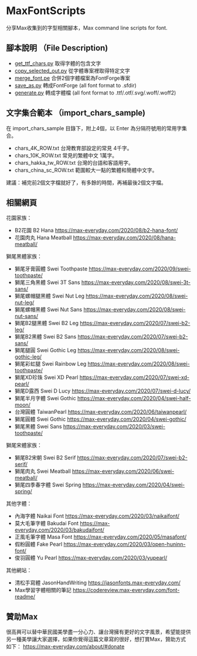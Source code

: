 # MaxFontScripts
分享Max收集到的字型相關腳本，Max command line scripts for font.

## 腳本說明 （File Description)
* [get_ttf_chars.py](https://github.com/max32002/MaxFontScripts/blob/master/get_ttf_chars.py)
取得字體的包含文字
* [copy_selected_out.py](https://github.com/max32002/MaxFontScripts/blob/master/copy_selected_out.py)
從字體專案裡取得特定文字
* [merge_font.pe](https://github.com/max32002/MaxFontScripts/blob/master/merge_font.pe)
合併2個字體檔案為FontForge專案
* [save_as.py](https://github.com/max32002/MaxFontScripts/blob/master/save_as.py)
轉成FontForge (all font format to .sfdir)
* [generate.py](https://github.com/max32002/MaxFontScripts/blob/master/generate.py)
轉成字體檔 (all font format to .ttf/.otf/.svg/.woff/.woff2)


## 文字集合範本 （import_chars_sample)
在 import_chars_sample 目錄下，附上4個，以 Enter 為分隔符號用的常用字集合。
* chars_4K_ROW.txt 台灣教育部設定的常見 4千字。
* chars_10K_ROW.txt 常見的繁體中文 1萬字。
* chars_hakka_tw_ROW.txt 台灣的台語和客語用字。
* chars_china_sc_ROW.txt 範圍較大一點的繁體和簡體中文字。

建議：補完前2個文字檔就好了，有多餘的時間，再補最後2個文字檔。


## 相關網頁

花園家族：
* B2花園 B2 Hana
https://max-everyday.com/2020/08/b2-hana-font/
* 花園肉丸 Hana Meatball
https://max-everyday.com/2020/08/hana-meatball/

獅尾黑體家族：
* 獅尾牙膏圓體 Swei Toothpaste
https://max-everyday.com/2020/09/swei-toothpaste/
* 獅尾三角黑體 Swei 3T Sans
https://max-everyday.com/2020/08/swei-3t-sans/
* 獅尾螺帽腿黑體 Swei Nut Leg
https://max-everyday.com/2020/08/swei-nut-leg/
* 獅尾螺帽黑體 Swei Nut Sans
https://max-everyday.com/2020/08/swei-nut-sans/
* 獅尾B2腿黑體 Swei B2 Leg
https://max-everyday.com/2020/07/swei-b2-leg/
* 獅尾B2黑體 Swei B2 Sans
https://max-everyday.com/2020/07/swei-b2-sans/
* 獅尾腿圓 Swei Gothic Leg
https://max-everyday.com/2020/08/swei-gothic-leg/
* 獅尾彩虹腿 Swei Rainbow Leg
https://max-everyday.com/2020/08/swei-toothpaste/
* 獅尾XD珍珠 Swei XD Pearl
https://max-everyday.com/2020/07/swei-xd-pearl/
* 獅尾D露西 Swei D Lucy
https://max-everyday.com/2020/07/swei-d-lucy/
* 獅尾半月字體 Swei Gothic
https://max-everyday.com/2020/04/swei-half-moon/
* 台灣圓體 TaiwanPearl
https://max-everyday.com/2020/06/taiwanpearl/
* 獅尾圓體 Swei Gothic
https://max-everyday.com/2020/04/swei-gothic/
* 獅尾黑體 Swei Sans
https://max-everyday.com/2020/03/swei-toothpaste/

獅尾宋體家族：
* 獅尾B2宋朝 Swei B2 Serif
https://max-everyday.com/2020/07/swei-b2-serif/
* 獅尾肉丸 Swei Meatball
https://max-everyday.com/2020/06/swei-meatball/
* 獅尾四季春字體 Swei Spring
https://max-everyday.com/2020/04/swei-spring/

其他字體：
* 內海字體  Naikai Font
https://max-everyday.com/2020/03/naikaifont/
* 莫大毛筆字體 Bakudai Font
https://max-everyday.com/2020/03/bakudaifont/
* 正風毛筆字體 Masa Font
https://max-everyday.com/2020/05/masafont/
* 假粉圓體 Fake Pearl 
https://max-everyday.com/2020/03/open-huninn-font/
* 俊羽圓體 Yu Pearl 
https://max-everyday.com/2020/03/yupearl/

其他網站：
* 清松手寫體 JasonHandWriting
https://jasonfonts.max-everyday.com/
* Max學習字體相關的筆記
https://codereview.max-everyday.com/font-readme/

## 贊助Max

很高興可以替中華民國美學盡一分心力、讓台灣擁有更好的文字風景，希望能提供另一種美學讓大家選擇，如果你覺得這篇文章寫的很好，想打賞Max，贊助方式如下：
https://max-everyday.com/about/#donate
